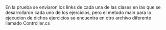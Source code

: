 En la prueba se enviaron los links de cada una de las clases en las que se desarrollaron cada uno de los ejercicios, pero el metodo main para la ejecucion de dichos ejercicios se encuentra en otro archivo diferente llamado Controller.cs
